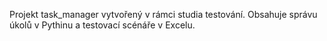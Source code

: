 Projekt task_manager vytvořený v rámci studia testování.
Obsahuje správu úkolů v Pythinu a testovací scénáře v Excelu.
